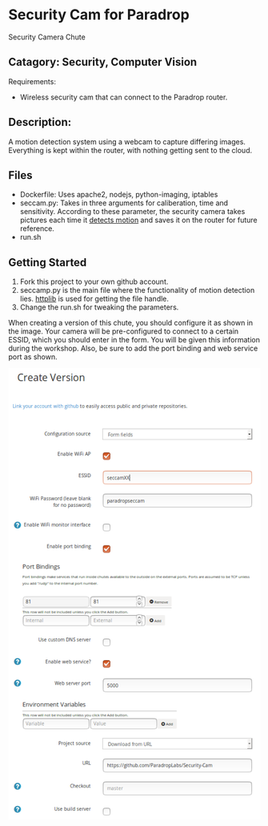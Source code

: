 # Security Cam for Paradrop

Security Camera Chute

## Catagory: Security, Computer Vision

Requirements:
* Wireless security cam that can connect to the Paradrop router.

## Description:

A motion detection system using a webcam to capture differing images.  Everything is kept within the router, with nothing getting sent to the cloud.

## Files

* Dockerfile: Uses apache2, nodejs, python-imaging, iptables
* seccam.py: Takes in three arguments for caliberation, time and sensitivity. According to these parameter, the security camera takes pictures each time it [detects motion](https://pillow.readthedocs.io/en/3.0.0/_modules/PIL/ImageChops.html) and saves it on the router for future reference.
* run.sh

## Getting Started

1. Fork this project to your own github account.
2. seccamp.py is the main file where the functionality of motion detection lies. [httplib](https://docs.python.org/2/library/httplib.html) is used for getting the file handle.
3. Change the run.sh for tweaking the parameters.

When creating a version of this chute, you should configure it as
shown in the image.  Your camera will be pre-configured to connect to a
certain ESSID, which you should enter in the form.  You will be given
this information during the workshop.  Also, be sure to add the port
binding and web service port as shown.

![Create version options](/images/create_version.png)

